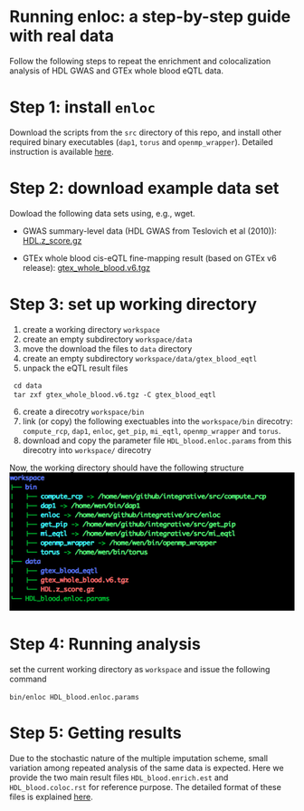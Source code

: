 # Running enloc: a step-by-step guide with real data

Follow the following steps to repeat the enrichment and colocalization analysis of HDL GWAS and GTEx whole blood eQTL data. 


# Step 1: install ```enloc```

Download the scripts from the ```src``` directory of this repo, and install other required binary executables (```dap1```, ```torus``` and ```openmp_wrapper```). Detailed instruction is available [here](../src/).


# Step 2: download example data set

Dowload the following data sets using, e.g., wget.

* GWAS summary-level data (HDL GWAS from Teslovich et al (2010)): [HDL.z_score.gz](http://www-personal.umich.edu/~xwen/download/gwas_hdl/HDL.z_score.gz)

* GTEx whole blood cis-eQTL fine-mapping result (based on GTEx v6 release): [gtex_whole_blood.v6.tgz](http://www-personal.umich.edu/~xwen/download/gtex_whole_blood.v6.tgz)


# Step 3: set up working directory

1. create a working directory ```workspace```
2. create an empty subdirectory ```workspace/data```
3. move the download the files to ```data``` directory
4. create an empty subdirectory ```workspace/data/gtex_blood_eqtl```
5. unpack the eQTL result files
```
 cd data
 tar zxf gtex_whole_blood.v6.tgz -C gtex_blood_eqtl
```
6. create a direcotry ```workspace/bin```
7. link (or copy) the following exectuables into the ```workspace/bin``` direcotry: ```compute_rcp```, ```dap1```,  ```enloc```,  ```get_pip```,  ```mi_eqtl```,  ```openmp_wrapper``` and  ```torus```.
8. download and copy the parameter file ```HDL_blood.enloc.params``` from this direcotry into ```workspace/``` direcotry

Now, the working directory should have the following structure
![direcotry_tree](directory_tree.png)

# Step 4: Running analysis

set the current working directory as  ```workspace``` and issue the following command

```bin/enloc HDL_blood.enloc.params```

# Step 5: Getting results

Due to the stochastic nature of the multiple imputation scheme, small variation among repeated analysis of the same data is expected. Here we provide the two main result files ```HDL_blood.enrich.est``` and ```HDL_blood.coloc.rst``` for reference purpose. The detailed format of these files is explained [here](../src/).

